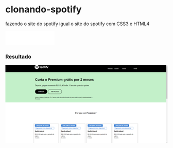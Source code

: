 # clonando-spotify
fazendo o site do spotify igual o site do spotify com CSS3 e HTML4



<img src="img/Spotity_logo.png" alt="">


<h3>Resultado</h3>
  <img src="img/spotify.png" alt="">